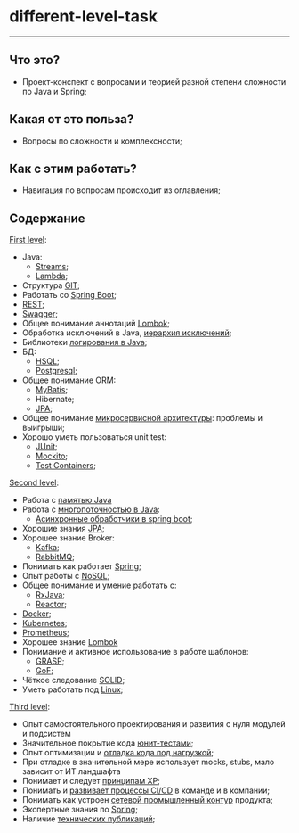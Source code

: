 # different-level-task

***

## Что это?

* Проект-конспект с вопросами и теорией разной степени сложности по Java и Spring;

## Какая от это польза?

* Вопросы по сложности и комплексности;

## Как с этим работать?

* Навигация по вопросам происходит из оглавления;

## Содержание

[First level](first%20level):

- Java:
    - [Streams](first%20level/streams/README.md);
    - [Lambda](first%20level/lambdas/README.md);
- Структура [GIT](first%20level/git/README.md);
- Работать со [Spring Boot](common/spring/README.md);
- [REST](first%20level/rest/README.md);
- [Swagger](first%20level/swagger/README.md);
- Общее понимание аннотаций [Lombok](common/lombok/README.md);
- Обработка исключений в Java, [иерархия исключений](first%20level/ecxeptions/README.md);
- Библиотеки [логирования в Java](first%20level/logging/README.md);
- БД:
    - [HSQL](first%20level/hsql/README.md);
    - [Postgresql](first%20level/postgres/README.md);
- Общее понимание ORM:
    - [MyBatis](first%20level/mybatis/README.md);
    - Hibernate;
    - [JPA](second%20level/jpa/README.md);
- Общее понимание [микросервисной архитектуры](first%20level/microservices/README.md): проблемы и выигрыши;
- Хорошо уметь пользоваться unit test:
    - [JUnit](first%20level/junit/README.md);
    - [Mockito](first%20level/mockito/README.md);
    - [Test Containers](first%20level/tc/README.md);

[Second level](second%20level):

- Работа с [памятью Java](second%20level/memory/README.md)
- Работа с [многопоточностью в Java](second%20level/multithreading/README.md):
    - [Асинхронные обработчики в spring boot](second%20level/async/README.md);
- Хорошие знания [JPA](second%20level/jpa/README.md);
- Хорошее знание Broker:
    - [Kafka](second%20level/kafka/README.md);
    - [RabbitMQ](second%20level/rabbit/README.md);
- Понимать как работает [Spring](common/spring/README.md);
- Опыт работы с [NoSQL](second%20level/nosql/README.md);
- Общее понимание и умение работать с:
    - [RxJava](second%20level/rx_java/README.md);
    - [Reactor](second%20level/reactor/README.md);
- [Docker](second%20level/docker/README.md);
- [Kubernetes](second%20level/kubernetes/README.md);
- [Prometheus](second%20level/prometheus/README.md);
- Хорошее знание [Lombok](common/lombok/README.md)
- Понимание и активное использование в работе шаблонов:
    - [GRASP](second%20level/grasp/README.md);
    - [GoF](second%20level/gof/README.md);
- Чёткое следование [SOLID](second%20level/solid/README.md);
- Уметь работать под [Linux](second%20level/linux/README.md);

[Third level](third%20level):

- Опыт самостоятельного проектирования и развития с нуля модулей и подсистем
- Значительное покрытие кода [юнит-тестами](common/ut/README.md);
- Опыт оптимизации и [отладка кода под нагрузкой](third%20level/debug_under_load/README.md);
- При отладке в значительной мере использует mocks, stubs, мало зависит от ИТ ландшафта
- Понимает и следует [принципам XP](third%20level/xp/README.md);
- Понимать и [развивает процессы CI/CD](third%20level/ci_cd/README.md) в команде и в компании;
- Понимать как устроен [сетевой промышленный контур](third%20level/alfa_network/README.md) продукта;
- Экспертные знания по [Spring](common/spring/README.md);
- Наличие [технических публикаций](third%20level/articles/README.md);